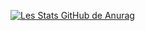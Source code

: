 [![Les Stats GitHub de Anurag](https://github-readme-stats.vercel.app/api?username=damien-d13&show_icons=true&theme=midnight-purple)](https://github.com/anuraghazra/github-readme-stats)


